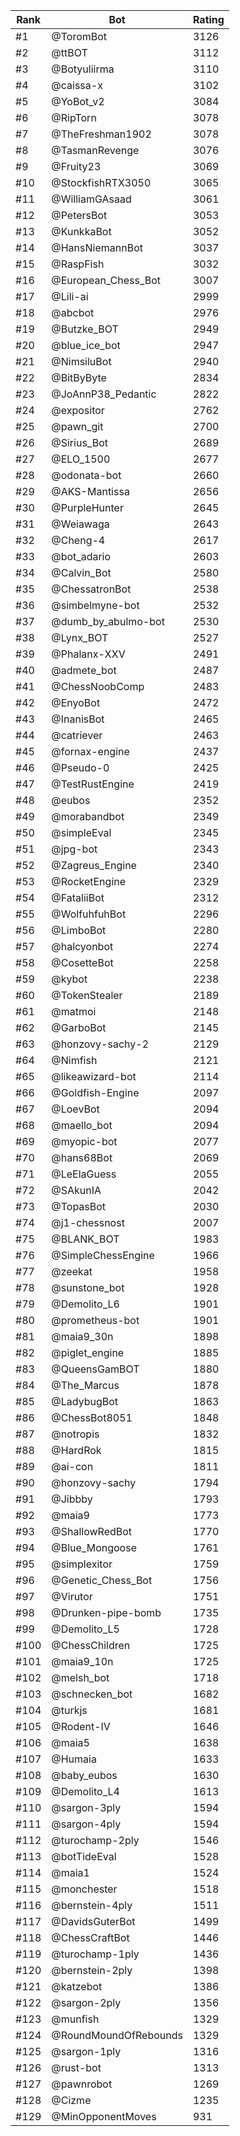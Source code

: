 Rank|Bot|Rating
---|---|---
#1|@ToromBot|3126
#2|@ttBOT|3112
#3|@Botyuliirma|3110
#4|@caissa-x|3102
#5|@YoBot_v2|3084
#6|@RipTorn|3078
#7|@TheFreshman1902|3078
#8|@TasmanRevenge|3076
#9|@Fruity23|3069
#10|@StockfishRTX3050|3065
#11|@WilliamGAsaad|3061
#12|@PetersBot|3053
#13|@KunkkaBot|3052
#14|@HansNiemannBot|3037
#15|@RaspFish|3032
#16|@European_Chess_Bot|3007
#17|@Lili-ai|2999
#18|@abcbot|2976
#19|@Butzke_BOT|2949
#20|@blue_ice_bot|2947
#21|@NimsiluBot|2940
#22|@BitByByte|2834
#23|@JoAnnP38_Pedantic|2822
#24|@expositor|2762
#25|@pawn_git|2700
#26|@Sirius_Bot|2689
#27|@ELO_1500|2677
#28|@odonata-bot|2660
#29|@AKS-Mantissa|2656
#30|@PurpleHunter|2645
#31|@Weiawaga|2643
#32|@Cheng-4|2617
#33|@bot_adario|2603
#34|@Calvin_Bot|2580
#35|@ChessatronBot|2538
#36|@simbelmyne-bot|2532
#37|@dumb_by_abulmo-bot|2530
#38|@Lynx_BOT|2527
#39|@Phalanx-XXV|2491
#40|@admete_bot|2487
#41|@ChessNoobComp|2483
#42|@EnyoBot|2472
#43|@InanisBot|2465
#44|@catriever|2463
#45|@fornax-engine|2437
#46|@Pseudo-0|2425
#47|@TestRustEngine|2419
#48|@eubos|2352
#49|@morabandbot|2349
#50|@simpleEval|2345
#51|@jpg-bot|2343
#52|@Zagreus_Engine|2340
#53|@RocketEngine|2329
#54|@FataliiBot|2312
#55|@WolfuhfuhBot|2296
#56|@LimboBot|2280
#57|@halcyonbot|2274
#58|@CosetteBot|2258
#59|@kybot|2238
#60|@TokenStealer|2189
#61|@matmoi|2148
#62|@GarboBot|2145
#63|@honzovy-sachy-2|2129
#64|@Nimfish|2121
#65|@likeawizard-bot|2114
#66|@Goldfish-Engine|2097
#67|@LoevBot|2094
#68|@maello_bot|2094
#69|@myopic-bot|2077
#70|@hans68Bot|2069
#71|@LeElaGuess|2055
#72|@SAkunIA|2042
#73|@TopasBot|2030
#74|@j1-chessnost|2007
#75|@BLANK_BOT|1983
#76|@SimpleChessEngine|1966
#77|@zeekat|1958
#78|@sunstone_bot|1928
#79|@Demolito_L6|1901
#80|@prometheus-bot|1901
#81|@maia9_30n|1898
#82|@piglet_engine|1885
#83|@QueensGamBOT|1880
#84|@The_Marcus|1878
#85|@LadybugBot|1863
#86|@ChessBot8051|1848
#87|@notropis|1832
#88|@HardRok|1815
#89|@ai-con|1811
#90|@honzovy-sachy|1794
#91|@Jibbby|1793
#92|@maia9|1773
#93|@ShallowRedBot|1770
#94|@Blue_Mongoose|1761
#95|@simplexitor|1759
#96|@Genetic_Chess_Bot|1756
#97|@Virutor|1751
#98|@Drunken-pipe-bomb|1735
#99|@Demolito_L5|1728
#100|@ChessChildren|1725
#101|@maia9_10n|1725
#102|@melsh_bot|1718
#103|@schnecken_bot|1682
#104|@turkjs|1681
#105|@Rodent-IV|1646
#106|@maia5|1638
#107|@Humaia|1633
#108|@baby_eubos|1630
#109|@Demolito_L4|1613
#110|@sargon-3ply|1594
#111|@sargon-4ply|1594
#112|@turochamp-2ply|1546
#113|@botTideEval|1528
#114|@maia1|1524
#115|@monchester|1518
#116|@bernstein-4ply|1511
#117|@DavidsGuterBot|1499
#118|@ChessCraftBot|1446
#119|@turochamp-1ply|1436
#120|@bernstein-2ply|1398
#121|@katzebot|1386
#122|@sargon-2ply|1356
#123|@munfish|1329
#124|@RoundMoundOfRebounds|1329
#125|@sargon-1ply|1316
#126|@rust-bot|1313
#127|@pawnrobot|1269
#128|@Cizme|1235
#129|@MinOpponentMoves|931

